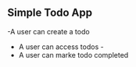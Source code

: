 ## Simple Todo App 
-A user can create a todo
- A user can access todos -
- A user can marke todo completed